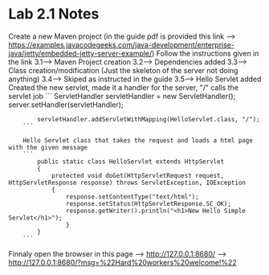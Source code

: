 # Lab 2.1 Notes

Create a new Maven project (in the guide pdf is provided this link --> https://examples.javacodegeeks.com/java-development/enterprise-java/jetty/embedded-jetty-server-example/)
Follow the instructions given in the link
    3.1--> Maven Project creation
    3.2--> Dependencies added
    3.3--> Class creation/modification (Just the skeleton of the server not doing anything)
    3.4--> Skiped as instructed in the guide
    3.5--> Hello Servlet added 
        Created the new servlet, made it a handler for the server, "/" calls the servlet job
        ```
            ServletHandler servletHandler = new ServletHandler();
            server.setHandler(servletHandler);
                    
            servletHandler.addServletWithMapping(HelloServlet.class, "/");
        ```
        
        Hello Servlet class that takes the request and loads a html page with the given message
        ```
            public static class HelloServlet extends HttpServlet 
            {
                protected void doGet(HttpServletRequest request, HttpServletResponse response) throws ServletException, IOException
                {
                    response.setContentType("text/html");
                    response.setStatus(HttpServletResponse.SC_OK);
                    response.getWriter().println("<h1>New Hello Simple Servlet</h1>"); 
                    } 
            }
        ```

Finnaly open the browser in this page --> http://127.0.0.1:8680/
                                      --> http://127.0.0.1:8680/?msg=%22Hard%20workers%20welcome!%22




